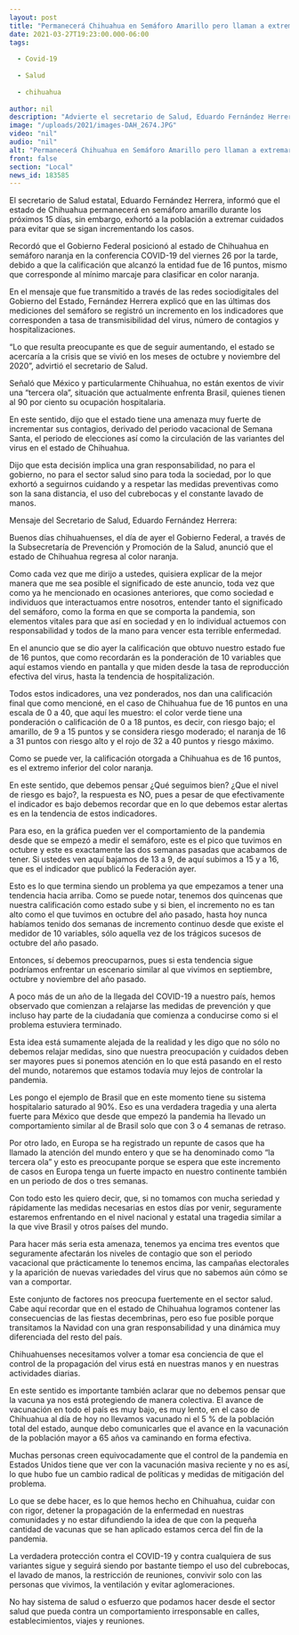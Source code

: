 ```yaml
---
layout: post
title: "Permanecerá Chihuahua en Semáforo Amarillo pero llaman a extremar cuidados"
date: 2021-03-27T19:23:00.000-06:00
tags:
  
  - Covid-19
  
  - Salud
  
  - chihuahua
  
author: nil
description: "Advierte el secretario de Salud, Eduardo Fernández Herrera que hay indicadores a la alza como la transmisibilidad del virus y de ocupación hospitalaria, por lo que la gente no debe actuar como si ya se hubiera terminado la pandemia"
image: "/uploads/2021/images-DAH_2674.JPG"
video: "nil"
audio: "nil"
alt: "Permanecerá Chihuahua en Semáforo Amarillo pero llaman a extremar cuidados"
front: false
section: "Local"
news_id: 183585
---
```


El secretario de  Salud estatal, Eduardo Fernández Herrera, informó que el estado de Chihuahua permanecerá en semáforo amarillo durante los próximos 15 días, sin embargo, exhortó a la población a extremar cuidados para evitar que se sigan incrementando los casos.

Recordó que el Gobierno Federal posicionó al estado de Chihuahua en semáforo naranja en la conferencia COVID-19 del viernes 26 por la tarde, debido a que la calificación que alcanzó la entidad fue de 16 puntos, mismo que corresponde al mínimo marcaje para clasificar en color naranja.

En el mensaje que fue transmitido a través de las redes sociodigitales del Gobierno del Estado, Fernández Herrera explicó que en las últimas dos mediciones del semáforo se registró un incremento en los indicadores que corresponden a tasa de transmisibilidad del virus, número de contagios y hospitalizaciones.

“Lo que resulta preocupante es que de seguir aumentando, el estado se acercaría a la crisis que se vivió en los meses de octubre y noviembre del 2020”, advirtió el secretario de Salud. 

Señaló que México y particularmente Chihuahua, no están exentos de vivir una “tercera ola”, situación que actualmente enfrenta Brasil, quienes tienen al 90 por ciento su ocupación hospitalaria.

En este sentido, dijo que el estado tiene una amenaza muy fuerte de incrementar sus contagios, derivado del periodo vacacional de Semana Santa, el periodo de elecciones así como la circulación de las variantes del virus en el estado de Chihuahua.

Dijo que esta decisión implica una gran responsabilidad, no para el gobierno, no para el sector salud sino para toda la sociedad, por lo que exhortó a seguirnos cuidando y a respetar las medidas preventivas como son la sana distancia, el uso del cubrebocas y el constante lavado de manos.

Mensaje del Secretario de Salud, Eduardo Fernández Herrera:

Buenos días chihuahuenses, el día de ayer el Gobierno Federal, a través de la Subsecretaría de Prevención y Promoción de la Salud, anunció que el estado de Chihuahua regresa al color naranja.

Como cada vez que me dirijo a ustedes, quisiera explicar de la mejor manera que me sea posible el significado de este anuncio, toda vez que como ya he mencionado en ocasiones anteriores, que como sociedad e individuos que interactuamos entre nosotros, entender tanto el significado del semáforo, como la forma en que se comporta la pandemia, son elementos vitales para que así en sociedad y en lo individual actuemos con responsabilidad y todos de la mano para vencer esta terrible enfermedad.

En el anuncio que se dio ayer la calificación que obtuvo nuestro estado fue de 16 puntos, que como recordarán es la ponderación de 10 variables que aquí estamos viendo en pantalla y que miden desde la tasa de reproducción efectiva del virus, hasta la tendencia de hospitalización.

Todos estos indicadores, una vez ponderados, nos dan una calificación final que como mencioné, en el caso de Chihuahua fue de 16 puntos en una escala de 0 a 40, que aquí les muestro: el color verde tiene una ponderación o calificación de 0 a 18 puntos, es decir, con riesgo bajo; el amarillo, de 9 a 15 puntos y se considera riesgo moderado; el naranja de 16 a 31 puntos con riesgo alto y el rojo de 32 a 40 puntos y riesgo máximo.

Como se puede ver, la calificación otorgada a Chihuahua es de 16 puntos, es el extremo inferior del color naranja.

En este sentido, que debemos pensar ¿Qué seguimos bien? ¿Que el nivel de riesgo es bajo?, la respuesta es NO, pues a pesar de que efectivamente el indicador es bajo debemos recordar que en lo que debemos estar alertas es en la tendencia de estos indicadores.

Para eso, en la gráfica pueden ver el comportamiento de la pandemia desde que se empezó a medir el semáforo, este es el pico que tuvimos en octubre y este es exactamente las dos semanas pasadas que acabamos de tener. Si ustedes ven aquí bajamos de 13 a 9, de aquí subimos a 15 y a 16, que es el indicador que publicó la Federación ayer.

Esto es lo que termina siendo un problema ya que empezamos a tener una tendencia hacia arriba. Como se puede notar, tenemos dos quincenas que nuestra calificación como estado sube y si bien, el incremento no es tan alto como el que tuvimos en octubre del año pasado, hasta hoy nunca habíamos tenido dos semanas de incremento continuo desde que existe el medidor de 10 variables, sólo aquella vez de los trágicos sucesos de octubre del año pasado.

Entonces, sí debemos preocuparnos, pues si esta tendencia sigue podríamos enfrentar un escenario similar al que vivimos en septiembre, octubre y noviembre del año pasado.

A poco más de un año de la llegada del COVID-19 a nuestro país, hemos observado que comienzan a relajarse las medidas de prevención y que incluso hay parte de la ciudadanía que comienza a conducirse como si el problema estuviera terminado.

Esta idea está sumamente alejada de la realidad y les digo que no sólo no debemos relajar medidas, sino que nuestra preocupación y cuidados deben ser mayores pues si ponemos atención en lo que está pasando en el resto del mundo, notaremos que estamos todavía muy lejos de controlar la pandemia.

Les pongo el ejemplo de Brasil que en este momento tiene su sistema hospitalario saturado al 90%. Eso es una verdadera tragedia y una alerta fuerte para México que desde que empezó la pandemia ha llevado un comportamiento similar al de Brasil solo que con 3 o 4 semanas de retraso.

Por otro lado, en Europa se ha registrado un repunte de casos que ha llamado la atención del mundo entero y que se ha denominado como “la tercera ola” y esto es preocupante porque se espera que este incremento de casos en Europa tenga un fuerte impacto en nuestro continente también en un periodo de dos o tres semanas.

Con todo esto les quiero decir, que, si no tomamos con mucha seriedad y rápidamente las medidas necesarias en estos días por venir, seguramente estaremos enfrentando en el nivel nacional y estatal una tragedia similar a la que vive Brasil y otros países del mundo.

Para hacer más seria esta amenaza, tenemos ya encima tres eventos que seguramente afectarán los niveles de contagio que son el periodo vacacional que prácticamente lo tenemos encima, las campañas electorales y la aparición de nuevas variedades del virus que no sabemos aún cómo se van a comportar.

Este conjunto de factores nos preocupa fuertemente en el sector salud. Cabe aquí recordar que en el estado de Chihuahua logramos contener las consecuencias de las fiestas decembrinas, pero eso fue posible porque transitamos la Navidad con una gran responsabilidad y una dinámica muy diferenciada del resto del país.

Chihuahuenses necesitamos volver a tomar esa conciencia de que el control de la propagación del virus está en nuestras manos y en nuestras actividades diarias.

En este sentido es importante también aclarar que no debemos pensar que la vacuna ya nos está protegiendo de manera colectiva. El avance de vacunación en todo el país es muy bajo, es muy lento, en el caso de Chihuahua al día de hoy no llevamos vacunado ni el 5 % de la población total del estado, aunque debo comunicarles que el avance en la vacunación de la población mayor a 65 años va caminando en forma efectiva.

Muchas personas creen equivocadamente que el control de la pandemia en Estados Unidos tiene que ver con la vacunación masiva reciente y no es así, lo que hubo fue un cambio radical de políticas y medidas de mitigación del problema.

Lo que se debe hacer, es lo que hemos hecho en Chihuahua, cuidar con con rigor, detener la propagación de la enfermedad en nuestras comunidades y no estar difundiendo la idea de que con la pequeña cantidad de vacunas que se han aplicado estamos cerca del fin de la pandemia.

La verdadera protección contra el COVID-19 y contra cualquiera de sus variantes sigue y seguirá siendo por bastante tiempo el uso del cubrebocas, el lavado de manos, la restricción de reuniones, convivir solo con las personas que vivimos, la ventilación y evitar aglomeraciones.

No hay sistema de salud o esfuerzo que podamos hacer desde el sector salud que pueda contra un comportamiento irresponsable en calles, establecimientos, viajes y reuniones.